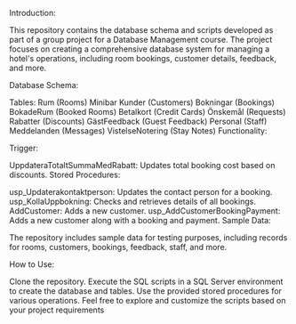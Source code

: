Introduction:

This repository contains the database schema and scripts developed as part of a group project for a Database Management course. The project focuses on creating a comprehensive database system for managing a hotel's operations, including room bookings, customer details, feedback, and more.

Database Schema:

Tables:
Rum (Rooms)
Minibar
Kunder (Customers)
Bokningar (Bookings)
BokadeRum (Booked Rooms)
Betalkort (Credit Cards)
Önskemål (Requests)
Rabatter (Discounts)
GästFeedback (Guest Feedback)
Personal (Staff)
Meddelanden (Messages)
VistelseNotering (Stay Notes)
Functionality:

Trigger:

UppdateraTotaltSummaMedRabatt: Updates total booking cost based on discounts.
Stored Procedures:

usp_Updaterakontaktperson: Updates the contact person for a booking.
usp_KollaUppbokning: Checks and retrieves details of all bookings.
AddCustomer: Adds a new customer.
usp_AddCustomerBookingPayment: Adds a new customer along with a booking and payment.
Sample Data:

The repository includes sample data for testing purposes, including records for rooms, customers, bookings, feedback, staff, and more.

How to Use:

Clone the repository.
Execute the SQL scripts in a SQL Server environment to create the database and tables.
Use the provided stored procedures for various operations.
Feel free to explore and customize the scripts based on your project requirements
